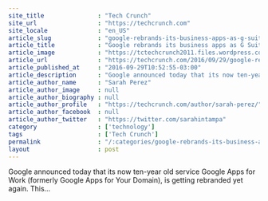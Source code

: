 ```yaml
---
site_title               : "Tech Crunch"
site_url                 : "https://techcrunch.com"
site_locale              : "en_US"
article_slug             : "google-rebrands-its-business-apps-as-g-suite-upgrades-apps-announces-team-drive"
article_title            : "Google rebrands its business apps as G Suite, upgrades apps & announces Team Drive"
article_image            : "https://tctechcrunch2011.files.wordpress.com/2016/09/screen-shot-2016-09-29-at-1-46-46-pm.png?w=764&h=400&crop=1"
article_url              : "https://techcrunch.com/2016/09/29/google-rebrands-its-business-apps-as-g-suite-launches-team-drive-upgrades-apps/"
article_published_at     : "2016-09-29T10:52:55-03:00"
article_description      : "Google announced today that its now ten-year old service Google Apps for Work (formerly Google Apps for Your Domain), is getting rebranded yet again. This..."
article_author_name      : "Sarah Perez"
article_author_image     : null
article_author_biography : null
article_author_profile   : "https://techcrunch.com/author/sarah-perez/"
article_author_facebook  : null
article_author_twitter   : "https://twitter.com/sarahintampa"
category                 : ['technology']
tags                     : ['Tech Crunch']
permalink                : "/:categories/google-rebrands-its-business-apps-as-g-suite-upgrades-apps-announces-team-drive/"
layout                   : post
---
```


Google announced today that its now ten-year old service Google Apps for Work (formerly Google Apps for Your Domain), is getting rebranded yet again. This...
